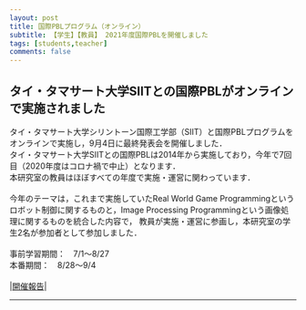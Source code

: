 ```yaml
---
layout: post
title: 国際PBLプログラム（オンライン）
subtitle: 【学生】【教員】 2021年度国際PBLを開催しました
tags: [students,teacher]
comments: false
---
```


## タイ・タマサート大学SIITとの国際PBLがオンラインで実施されました<br>

タイ・タマサート大学シリントーン国際工学部（SIIT）と国際PBLプログラムをオンラインで実施し，9月4日に最終発表会を開催しました．<br>
タイ・タマサート大学SIITとの国際PBLは2014年から実施しており，今年で7回目（2020年度はコロナ禍で中止）となります．<br>
本研究室の教員はほぼすべての年度で実施・運営に関わっています．<br>
<br>
今年のテーマは，これまで実施していたReal World Game Programmingというロボット制御に関するものと，Image Processing Programmingという画像処理に関するものを統合した内容で，
教員が実施・運営に参画し，本研究室の学生2名が参加者として参加しました．<br>
<br>
事前学習期間：　7/1～8/27<br>
本番期間：　8/28～9/4<br>
<br>
|[開催報告](http://www.oit.ac.jp/japanese/topics/index.php?i=7871)|

<hr>
